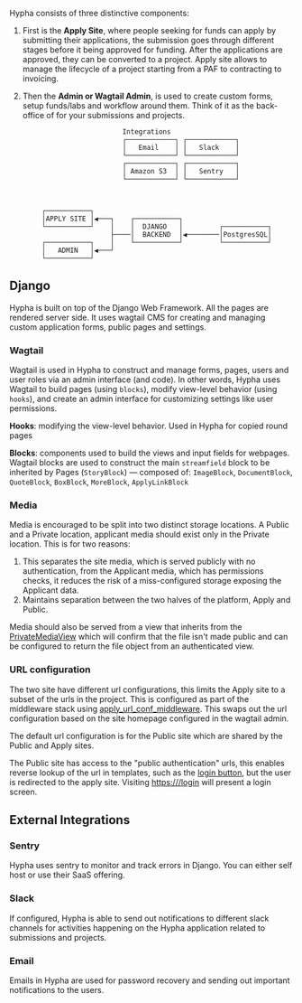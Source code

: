 Hypha consists of three distinctive components:

1. First is the **Apply Site**, where people seeking for funds can apply by submitting their applications, the submission goes through different stages before it being approved for funding. After the applications are approved, they can be converted to a project. Apply site allows to manage the lifecycle of a project starting from a PAF to contracting to invoicing.

2. Then the **Admin or Wagtail Admin**, is used to create custom forms, setup funds/labs and workflow around them. Think of it as the back-office of for your submissions and projects.


```
                            Integrations                           
                            ┌────────────┐ ┌────────────┐          
                            │   Email    │ │   Slack    │          
                            └────────────┘ └────────────┘          
                            ┌────────────┐ ┌────────────┐          
                            │ Amazon S3  │ │   Sentry   │          
                            └────────────┘ └────────────┘          
                                                                    
                                                                    

        ┌───────────┐                                            
        │APPLY SITE │◀───┐    ┌───────────┐                      
        └───────────┘    │    │  DJANGO   │         ┌───────────┐
                         ├────│  BACKEND  │◀────────│PostgresSQL│
        ┌───────────┐    │    └───────────┘         └───────────┘
        │   ADMIN   │◀───┘                                       
        └───────────┘                                            
```

## Django

Hypha is built on top of the Django Web Framework. All the pages are rendered server side. It uses wagtail CMS for creating and managing custom application forms, public pages and settings.

### Wagtail

Wagtail is used in Hypha to construct and manage forms, pages, users and user roles via an admin interface (and code). In other words, Hypha uses Wagtail to build pages (using `blocks`), modify view-level behavior (using `hooks`), and create an admin interface for customizing settings like user permissions.

**Hooks**: modifying the view-level behavior. Used in Hypha for copied round pages

**Blocks**: components used to build the views and input fields for webpages. Wagtail blocks are used to construct the main `streamfield` block to be inherited by Pages (`StoryBlock`) — composed of: `ImageBlock`, `DocumentBlock`, `QuoteBlock`, `BoxBlock`, `MoreBlock`, `ApplyLinkBlock`

### Media

Media is encouraged to be split into two distinct storage locations. A Public and a Private location, applicant media should exist only in the Private location. This is for two reasons:

1. This separates the site media, which is served publicly with no authentication, from the Applicant media, which has permissions checks, it reduces the risk of a miss-configured storage exposing the Applicant data.
2. Maintains separation between the two halves of the platform, Apply and Public.

Media should also be served from a view that inherits from the [PrivateMediaView](https://github.com/HyphaApp/hypha/blob/main/hypha/apply/utils/storage.py) which will confirm that the file isn't made public and can be configured to return the file object from an authenticated view.

### URL configuration

The two site have different url configurations, this limits the Apply site to a subset of the urls in the project. This is configured as part of the middleware stack using [apply\_url\_conf\_middleware](https://github.com/HyphaApp/hypha/blob/main/hypha/apply/middleware.py). This swaps out the url configuration based on the site homepage configured in the wagtail admin.

The default url configuration is for the Public site which are shared by the Public and Apply sites.

The Public site has access to the "public authentication" urls, this enables reverse lookup of the url in templates, such as the [login button](https://github.com/HyphaApp/hypha/blob/main/hypha/public/utils/templates/utils/includes/login_button.html), but the user is redirected to the apply site. Visiting [https:///login](https:///login) will present a login screen.


## External Integrations

### Sentry

Hypha uses sentry to monitor and track errors in Django. You can either self host or use their SaaS offering.

### Slack

If configured, Hypha is able to send out notifications to different slack channels for activities happening on the Hypha application related to submissions and projects.

### Email

Emails in Hypha are used for password recovery and sending out important notifications to the users.
